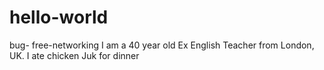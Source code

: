 # hello-world
bug- free-networking
I am a 40 year old Ex English Teacher from London, UK.
I ate chicken Juk for dinner
